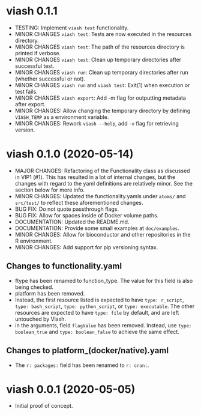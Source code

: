 # viash 0.1.1

* TESTING: Implement `viash test` functionality.
* MINOR CHANGES `viash test`: Tests are now executed in the resources directory.
* MINOR CHANGES `viash test`: The path of the resources directory is printed if verbose.
* MINOR CHANGES `viash test`: Clean up temporary directories after successful test.
* MINOR CHANGES `viash run`: Clean up temporary directories after run (whether successful or not).
* MINOR CHANGES `viash run` and `viash test`: Exit(1) when execution or test fails.
* MINOR CHANGES `viash export`: Add -m flag for outputting metadata after export.
* MINOR CHANGES: Allow changing the temporary directory by defining `VIASH_TEMP` as a environment variable.
* MINOR CHANGES: Rework `viash --help`, add `-v` flag for retrieving version.

# viash 0.1.0 (2020-05-14)
* MAJOR CHANGES: Refactoring of the Functionality class as discussed in VIP1 (#1). This has resulted in a lot of internal changes, but the changes with regard to the yaml definitions are relatively minor. See the section below for more info.
* MINOR CHANGES: Updated the functionality.yamls under `atoms/` and `src/test/` to reflect these aforementioned changes.
* BUG FIX: Do not quote passthrough flags.
* BUG FIX: Allow for spaces inside of Docker volume paths.
* DOCUMENTATION: Updated the README.md.
* DOCUMENTATION: Provide some small examples at `doc/examples`.
* MINOR CHANGES: Allow for bioconductor and other repositories in the R environment.
* MINOR CHANGES: Add support for pip versioning syntax.

## Changes to functionality.yaml
* ftype has been renamed to function_type. The value for this field is also being checked.
* platform has been removed.
* Instead, the first resource listed is expected to have `type: r_script`, `type: bash_script`, `type: python_script`, or `type: executable`. The other resources are expected to have `type: file` by default, and are left untouched by Viash.
* in the arguments, field `flagValue` has been removed. Instead, use `type: boolean_true` and `type: boolean_false` to achieve the same effect.

## Changes to platform_(docker/native).yaml
* The `r: packages:` field has been renamed to `r: cran:`.

# viash 0.0.1 (2020-05-05)
* Initial proof of concept.
